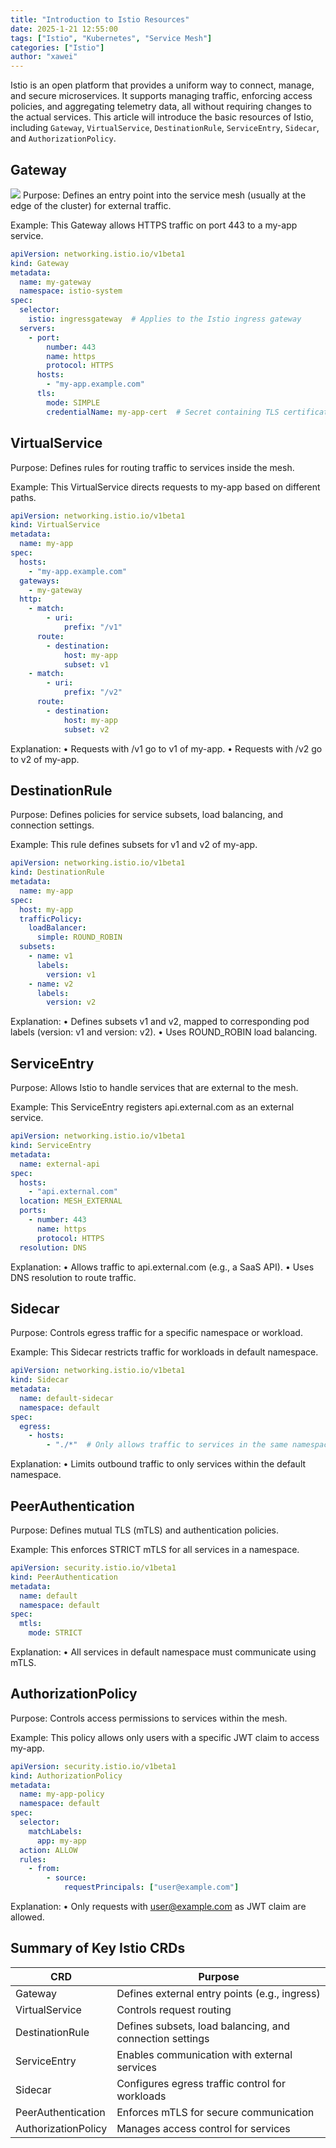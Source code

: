 ```yaml
---
title: "Introduction to Istio Resources"
date: 2025-1-21 12:55:00 
tags: ["Istio", "Kubernetes", "Service Mesh"]
categories: ["Istio"]
author: "xawei"
---
```


Istio is an open platform that provides a uniform way to connect, manage, and secure microservices. It supports managing traffic, enforcing access policies, and aggregating telemetry data, all without requiring changes to the actual services. This article will introduce the basic resources of Istio, including `Gateway`, `VirtualService`, `DestinationRule`, `ServiceEntry`, `Sidecar`, and `AuthorizationPolicy`.

<!--more-->

## Gateway
![](https://blog202411-1252613377.cos.ap-guangzhou.myqcloud.com/20250207195250.png)
Purpose:
Defines an entry point into the service mesh (usually at the edge of the cluster) for external traffic.

Example:
This Gateway allows HTTPS traffic on port 443 to a my-app service.
```yaml
apiVersion: networking.istio.io/v1beta1
kind: Gateway
metadata:
  name: my-gateway
  namespace: istio-system
spec:
  selector:
    istio: ingressgateway  # Applies to the Istio ingress gateway
  servers:
    - port:
        number: 443
        name: https
        protocol: HTTPS
      hosts:
        - "my-app.example.com"
      tls:
        mode: SIMPLE
        credentialName: my-app-cert  # Secret containing TLS certificate
```

## VirtualService
Purpose:
Defines rules for routing traffic to services inside the mesh.

Example:
This VirtualService directs requests to my-app based on different paths.
```yaml
apiVersion: networking.istio.io/v1beta1
kind: VirtualService
metadata:
  name: my-app
spec:
  hosts:
    - "my-app.example.com"
  gateways:
    - my-gateway
  http:
    - match:
        - uri:
            prefix: "/v1"
      route:
        - destination:
            host: my-app
            subset: v1
    - match:
        - uri:
            prefix: "/v2"
      route:
        - destination:
            host: my-app
            subset: v2
```
Explanation:
•	Requests with /v1 go to v1 of my-app.
•	Requests with /v2 go to v2 of my-app.

## DestinationRule
Purpose:
Defines policies for service subsets, load balancing, and connection settings.

Example:
This rule defines subsets for v1 and v2 of my-app.
```yaml
apiVersion: networking.istio.io/v1beta1
kind: DestinationRule
metadata:
  name: my-app
spec:
  host: my-app
  trafficPolicy:
    loadBalancer:
      simple: ROUND_ROBIN
  subsets:
    - name: v1
      labels:
        version: v1
    - name: v2
      labels:
        version: v2
```
Explanation:
•   Defines subsets v1 and v2, mapped to corresponding pod labels (version: v1 and version: v2).
•	Uses ROUND_ROBIN load balancing.

## ServiceEntry
Purpose:
Allows Istio to handle services that are external to the mesh.

Example:
This ServiceEntry registers api.external.com as an external service.
```yaml
apiVersion: networking.istio.io/v1beta1
kind: ServiceEntry
metadata:
  name: external-api
spec:
  hosts:
    - "api.external.com"
  location: MESH_EXTERNAL
  ports:
    - number: 443
      name: https
      protocol: HTTPS
  resolution: DNS
```
Explanation:
•	Allows traffic to api.external.com (e.g., a SaaS API).
•	Uses DNS resolution to route traffic.

## Sidecar
Purpose:
Controls egress traffic for a specific namespace or workload.

Example:
This Sidecar restricts traffic for workloads in default namespace.
```yaml
apiVersion: networking.istio.io/v1beta1
kind: Sidecar
metadata:
  name: default-sidecar
  namespace: default
spec:
  egress:
    - hosts:
        - "./*"  # Only allows traffic to services in the same namespace
```
Explanation:
•	Limits outbound traffic to only services within the default namespace.

## PeerAuthentication
Purpose:
Defines mutual TLS (mTLS) and authentication policies.

Example:
This enforces STRICT mTLS for all services in a namespace.
```yaml
apiVersion: security.istio.io/v1beta1
kind: PeerAuthentication
metadata:
  name: default
  namespace: default
spec:
  mtls:
    mode: STRICT
```
Explanation:
•	All services in default namespace must communicate using mTLS.

## AuthorizationPolicy
Purpose:
Controls access permissions to services within the mesh.

Example:
This policy allows only users with a specific JWT claim to access my-app.
```yaml
apiVersion: security.istio.io/v1beta1
kind: AuthorizationPolicy
metadata:
  name: my-app-policy
  namespace: default
spec:
  selector:
    matchLabels:
      app: my-app
  action: ALLOW
  rules:
    - from:
        - source:
            requestPrincipals: ["user@example.com"]
```
Explanation:
•	Only requests with user@example.com as JWT claim are allowed.

## Summary of Key Istio CRDs
| CRD                  | Purpose                                                   |
|----------------------|-----------------------------------------------------------|
| Gateway              | Defines external entry points (e.g., ingress)             |
| VirtualService       | Controls request routing                                  |
| DestinationRule      | Defines subsets, load balancing, and connection settings  |
| ServiceEntry         | Enables communication with external services              |
| Sidecar              | Configures egress traffic control for workloads           |
| PeerAuthentication   | Enforces mTLS for secure communication                    |
| AuthorizationPolicy  | Manages access control for services                       |